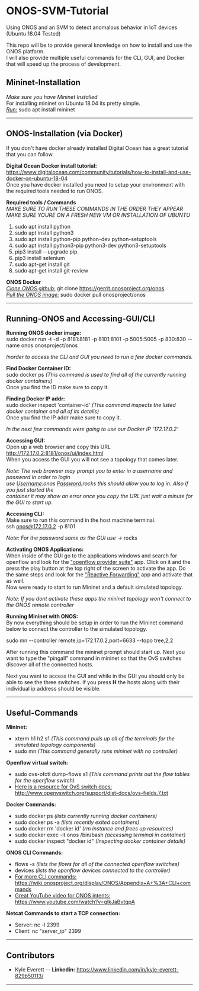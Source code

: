 # ONOS-SVM-Tutorial
Using ONOS and an SVM to detect anomalous behavior in IoT devices
(Ubuntu 18.04 Tested)

This repo will be to provide general knowledge on how to install and use the ONOS platform.<br>
I will also provide multiple useful commands for the CLI, GUI, and Docker that will speed up 
the process of development.

## Mininet-Installation
*Make sure you have Mininet Installed* <br>
  For installing mininet on Ubuntu 18.04 its pretty simple. <br>
  *<ins>Run:</ins>* sudo apt install mininet <br>

---

## ONOS-Installation (via Docker)
  If you don't have docker already installed Digital Ocean has a great tutorial
  that you can follow.

**Digital Ocean Docker install tutorial:**<br>
  https://www.digitalocean.com/community/tutorials/how-to-install-and-use-docker-on-ubuntu-18-04 <br>
  Once you have docker installed you need to setup your environment with the required tools needed to run   ONOS.<br>

**Required tools / Commands**<br>
*MAKE SURE TO RUN THESE COMMANDS IN THE ORDER THEY APPEAR*<br>
*MAKE SURE YOURE ON A FRESH NEW VM OR INSTALLATION OF UBUNTU*<br>

  1. sudo apt install python
  2. sudo apt install python3
  3. sudo apt install python-pip python-dev python-setuptools
  4. sudo apt install python3-pip python3-dev python3-setuptools
  5. pip3 install --upgrade pip
  6. pip3 install selenium
  7. sudo apt-get install git
  8. sudo apt-get install git-review

**ONOS Docker**<br>
*<ins>Clone ONOS github:</ins>* git clone https://gerrit.onosproject.org/onos <br>
*<ins>Pull the ONOS image:</ins>* sudo docker pull onosproject/onos <br>

---

## Running-ONOS and Accessing-GUI/CLI

**Running ONOS docker image:** <br>
sudo docker run -t -d -p 8181:8181 -p 8101:8101 -p 5005:5005 -p 830:830 --name onos onosproject/onos

*Inorder to access the CLI and GUI you need to run a few docker commands.* <br>

**Find Docker Container ID:** <br>
sudo docker ps *(This command is used to find all of the currently running docker containers)* <br>
Once you find the ID make sure to copy it.

**Finding Docker IP addr:** <br>
sudo docker inspect 'container-id' *(This command inspects the listed docker container and all of its details)* <br>
Once you find the IP addr make sure to copy it.<br>

*In the next few commands were going to use our Docker IP '172.17.0.2'* <br>

**Accessing GUI:** <br>
Open up a web browser and copy this URL http://172.17.0.2:8181/onos/ui/index.html <br>
When you access the GUI you will not see a topology that comes later.

*Note: The web browser may prompt you to enter in a username and password in order to login <br>
use <ins>Username:</ins>onos <ins>Password:</ins>rocks this should allow you to log in. Also if you just started the <br>
container it may show an error once you copy the URL just wait a minute for the GUI to start up.* <br>

**Accessing CLI:** <br>
Make sure to run this command in the host machine terminal. <br>
ssh onos@172.17.0.2 -p 8101

*Note: For the password same as the GUI use ->* rocks <br>

**Activating ONOS Applications:** <br>
When inside of the GUI go to the applications windows and search for openflow and look for the <ins>"openflow provider suite"</ins> app. Click on it and the press the play button at the top right of the screen to activate the app. Do the same steps and look for the <ins>"Reactive Forwarding"</ins> app and activate that as well. <br>
Now were ready to start to run Mininet and a default simulated topology.<br>

*Note: If you dont activate these apps the mininet topology won't connect to the ONOS remote controller*<br>

**Running Mininet with ONOS:** <br>
By now everything should be setup in order to run the Mininet command below to connect the controller to the simulated topology. <br>

sudo mn --controller remote,ip=172.17.0.2,port=6633 --topo tree,2,2 <br>

After running this command the mininet prompt should start up. Next you want to type the "pingall" command in mininet so that the OvS switches discover all of the connected hosts. <br>

Next you want to access the GUI and while in the GUI you should only be able to see the three switches. If you press **H** the hosts along with their individual ip address should be visible. <br>

---

## Useful-Commands 

**Mininet:**<br>
* xterm h1 h2 s1 *(This command pulls up all of the terminals for the simulated topology components)* <br>
* sudo mn *(This command generally runs mininet with no controller)* <br>

**Openflow virtual switch:**<br>
* sudo ovs-ofctl dump-flows s1 *(This command prints out the flow tables for the openflow switch)*<br>
* <ins>Here is a resource for OvS switch docs:</ins> http://www.openvswitch.org/support/dist-docs/ovs-fields.7.txt <br>

**Docker Commands:**<br>
* sudo docker ps *(lists currently running docker containers)* <br>
* sudo docker ps -a *(lists recently exited containers)* <br>
* sudo docker rm 'docker id' *(rm instance and frees up resources)* <br>
* sudo docker exec -it onos /bin/bash *(accessing terminal in container)* <br>
* sudo docker inspect "docker id" *(Inspecting docker container details)* <br>

**ONOS CLI Commands:**<br>
* flows -s *(lists the flows for all of the connected openflow switches)* <br>
* devices *(lists the openflow devices connected to the controller)* <br>
* <ins>For more CLI commands:</ins> https://wiki.onosproject.org/display/ONOS/Appendix+A+%3A+CLI+commands <br>
* <ins>Great YouTube video for ONOS intents:</ins> https://www.youtube.com/watch?v=glkJaBvtqpA <br>

**Netcat Commands to start a TCP connection:**<br>
* Server: nc -l 2399 <br>
* Client: nc "server_ip" 2399 <br>

---

## Contributors 
- Kyle Everett -- **Linkedin:** https://www.linkedin.com/in/kyle-everett-829b50113/
---

